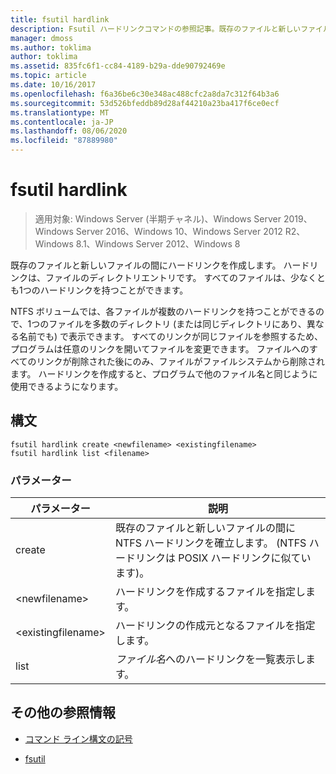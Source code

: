 ```yaml
---
title: fsutil hardlink
description: Fsutil ハードリンクコマンドの参照記事。既存のファイルと新しいファイルの間にハードリンクを作成します。
manager: dmoss
ms.author: toklima
author: toklima
ms.assetid: 835fc6f1-cc84-4189-b29a-dde90792469e
ms.topic: article
ms.date: 10/16/2017
ms.openlocfilehash: f6a36be6c30e348ac488cfc2a8da7c312f64b3a6
ms.sourcegitcommit: 53d526bfeddb89d28af44210a23ba417f6ce0ecf
ms.translationtype: MT
ms.contentlocale: ja-JP
ms.lasthandoff: 08/06/2020
ms.locfileid: "87889980"
---
```

# <a name="fsutil-hardlink"></a>fsutil hardlink

> 適用対象: Windows Server (半期チャネル)、Windows Server 2019、Windows Server 2016、Windows 10、Windows Server 2012 R2、Windows 8.1、Windows Server 2012、Windows 8

既存のファイルと新しいファイルの間にハードリンクを作成します。 ハードリンクは、ファイルのディレクトリエントリです。 すべてのファイルは、少なくとも1つのハードリンクを持つことができます。

NTFS ボリュームでは、各ファイルが複数のハードリンクを持つことができるので、1つのファイルを多数のディレクトリ (または同じディレクトリにあり、異なる名前でも) で表示できます。 すべてのリンクが同じファイルを参照するため、プログラムは任意のリンクを開いてファイルを変更できます。 ファイルへのすべてのリンクが削除された後にのみ、ファイルがファイルシステムから削除されます。 ハードリンクを作成すると、プログラムで他のファイル名と同じように使用できるようになります。

## <a name="syntax"></a>構文

```
fsutil hardlink create <newfilename> <existingfilename>
fsutil hardlink list <filename>
```

### <a name="parameters"></a>パラメーター

| パラメーター | 説明 |
| --------- | ----------- |
| create | 既存のファイルと新しいファイルの間に NTFS ハードリンクを確立します。 (NTFS ハードリンクは POSIX ハードリンクに似ています)。 |
| \<newfilename> | ハードリンクを作成するファイルを指定します。 |
| \<existingfilename> | ハードリンクの作成元となるファイルを指定します。 |
| list | *ファイル名*へのハードリンクを一覧表示します。 |

## <a name="additional-references"></a>その他の参照情報

- [コマンド ライン構文の記号](command-line-syntax-key.md)

- [fsutil](fsutil.md)
